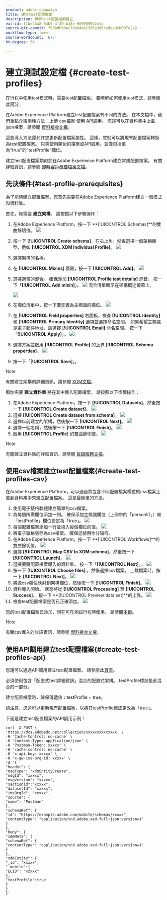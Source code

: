 ```yaml
---
product: adobe campaign
title: 建立test配置檔案
description: 瞭解test配置檔案建立
exl-id: f1be46a8-04b9-4f40-b18e-9099099d2e1c
source-git-commit: fb6bdb60ac70a94a62956a306bedee9cb607e2a2
workflow-type: tm+mt
source-wordcount: '675'
ht-degree: 5%

---
```


# 建立測試設定檔 {#create-test-profiles}

在行程中使用test模式時，需要test配置檔案。 要瞭解如何使用test模式，請參閱 [此部分](../building-journeys/testing-the-journey.md)。

在Adobe Experience Platform建立test配置檔案有不同的方法。 在本文檔中，我們重點介紹兩種方法：上傳 [csv檔案](../building-journeys/creating-test-profiles.md#create-test-profiles-csv) 使用 [API調用](../building-journeys/creating-test-profiles.md#create-test-profiles-api)。 您還可以在資料集中上載json檔案，請參閱 [資料接收文檔](https://experienceleague.adobe.com/docs/experience-platform/ingestion/tutorials/ingest-batch-data.html#add-data-to-dataset)。

這些導入方法還允許您更新配置檔案屬性。 這樣，您就可以將現有配置檔案轉換為test配置檔案。 只需使用類似的檔案或API調用，並僅包括值為&quot;true&quot;的&quot;testProfile&quot;欄位。

建立test配置檔案類似於在Adobe Experience Platform建立常規配置檔案。 有關詳細資訊，請參閱 [即時客戶概要檔案文檔](https://experienceleague.adobe.com/docs/experience-platform/profile/home.html?lang=zh-Hant)。

## 先決條件{#test-profile-prerequisites}

為了能夠建立配置檔案，您首先需要在Adobe Experience Platform建立一個模式和資料集。

首先，你需要 **建立架構**。 請按照以下步驟操作：

1. 在Adobe Experience Platform，按一下 **[!UICONTROL Schemas]**的雙曲餘切值。
   ![](../assets/test-profiles-0.png)
1. 按一下 **[!UICONTROL Create schema]**，在右上角，然後選擇一個架構類型，例如 **[!UICONTROL XDM Individual Profile]**。
   ![](../assets/test-profiles-1.png)
1. 選擇架構的名稱。
1. 在 **[!UICONTROL Mixins]** 區段，按一下 **[!UICONTROL Add]**。
   ![](../assets/test-profiles-1-bis.png)
1. 選擇適當的混合。 確保添加 **[!UICONTROL Profile test details]** 混音。 按一下「**[!UICONTROL Add mixin]**」。
   ![](../assets/test-profiles-1-ter.png)
混合清單顯示在架構概述螢幕上。

   ![](../assets/test-profiles-2.png)
1. 在欄位清單中，按一下要定義為主標識的欄位。
   ![](../assets/test-profiles-3.png)
1. 在 **[!UICONTROL Field properties]** 右面板，檢查 **[!UICONTROL Identity]** 和 **[!UICONTROL Primary Identity]** 選項並選擇命名空間。 如果希望主標識是電子郵件地址，請選擇 **[!UICONTROL Email]** 命名空間。 按一下「**[!UICONTROL Apply]**」。
   ![](../assets/test-profiles-4.png)
1. 選擇方案並啟用 **[!UICONTROL Profile]** 的上界 **[!UICONTROL Schema properties]**。
   ![](../assets/test-profiles-5.png)
1. 按一下「**[!UICONTROL Save]**」。

>[!NOTE]
>
>有關建立架構的詳細資訊，請參閱 [XDM文檔](https://experienceleague.adobe.com/docs/experience-platform/xdm/ui/resources/schemas.html#prerequisites)。

那你需要 **建立資料集** 將在其中導入配置檔案。 請按照以下步驟操作：

1. 在Adobe Experience Platform，按一下 **[!UICONTROL Datasets]**，然後按一下 **[!UICONTROL Create dataset]**。
   ![](../assets/test-profiles-6.png)
1. 選擇 **[!UICONTROL Create dataset from schema]**。
   ![](../assets/test-profiles-7.png)
1. 選擇以前建立的架構，然後按一下 **[!UICONTROL Next]**。
   ![](../assets/test-profiles-8.png)
1. 選擇一個名稱，然後按一下 **[!UICONTROL Finish]**。
   ![](../assets/test-profiles-9.png)
1. 啟用 **[!UICONTROL Profile]** 的雙曲餘切值。
   ![](../assets/test-profiles-10.png)

>[!NOTE]
>
> 有關建立資料集的詳細資訊，請參閱 [目錄服務文檔](https://experienceleague.adobe.com/docs/experience-platform/catalog/datasets/user-guide.html#getting-started)。

## 使用csv檔案建立test配置檔案{#create-test-profiles-csv}

在Adobe Experience Platform，可以通過將包含不同配置檔案欄位的csv檔案上載到資料集中來建立配置檔案。 這是最簡單的方法。

1. 使用電子錶格軟體建立簡單的csv檔案。
1. 為每個所需欄位添加一列。 確保添加主標識欄位（上例中的「personID」）和「testProfile」欄位設定為「true」。
   ![](../assets/test-profiles-11.png)
1. 每個配置檔案添加一行並填入每個欄位的值。
   ![](../assets/test-profiles-12.png)
1. 將電子錶格另存為csv檔案。 確保逗號用作分隔符。
1. 在Adobe Experience Platform，按一下 **[!UICONTROL Workflows]**的雙曲餘切值。
   ![](../assets/test-profiles-14.png)
1. 選擇 **[!UICONTROL Map CSV to XDM schema]**，然後按一下 **[!UICONTROL Launch]**。
   ![](../assets/test-profiles-16.png)
1. 選擇要將配置檔案導入的資料集。 按一下「**[!UICONTROL Next]**」。
   ![](../assets/test-profiles-17.png)
1. 按一下 **[!UICONTROL Choose files]** ，然後選擇csv檔案。 上載檔案時，按一下 **[!UICONTROL Next]**。
   ![](../assets/test-profiles-18.png)
1. 將源csv欄位映射到架構欄位，然後按一下 **[!UICONTROL Finish]**。
   ![](../assets/test-profiles-19.png)
1. 資料導入開始。 狀態將從 **[!UICONTROL Processing]** 至 **[!UICONTROL Success]**。 按一下 **[!UICONTROL Preview data set]**的上界。
   ![](../assets/test-profiles-20.png)
1. 檢查test配置檔案是否已正確添加。
   ![](../assets/test-profiles-21.png)

您的test配置檔案已添加，現在可在測試行程時使用。 請參閱[本節](../building-journeys/testing-the-journey.md)。
>[!NOTE]
>
> 有關csv導入的詳細資訊，請參閱 [資料接收文檔](https://experienceleague.adobe.com/docs/experience-platform/ingestion/tutorials/map-a-csv-file.html#tutorials)。

## 使用API調用建立test配置檔案{#create-test-profiles-api}

您還可以通過API調用建立test配置檔案。 請參閱此[頁面](https://experienceleague.adobe.com/docs/experience-platform/profile/home.html?lang=zh-Hant)。

必須使用包含「配置式test詳細資訊」混合的配置式架構。 testProfile標誌是此混合的一部分。

建立配置檔案時，確保傳遞值：testProfile = true。

請注意，您還可以更新現有配置檔案，以將其testProfile標誌更改為「true」。

下面是建立test配置檔案的API調用示例：

```
curl -X POST \
'https://dcs.adobedc.net/collection/xxxxxxxxxxxxxx' \
-H 'Cache-Control: no-cache' \
-H 'Content-Type: application/json' \
-H 'Postman-Token: xxxxx' \
-H 'cache-control: no-cache' \
-H 'x-api-key: xxxxx' \
-H 'x-gw-ims-org-id: xxxxx' \
-d '{
"header": {
"msgType": "xdmEntityCreate",
"msgId": "xxxxx",
"msgVersion": "xxxxx",
"xactionid":"xxxxx",
"datasetId": "xxxxx",
"imsOrgId": "xxxxx",
"source": {
"name": "Postman"
},
"schemaRef": {
"id": "https://example.adobe.com/mobile/schemas/xxxxx",
"contentType": "application/vnd.adobe.xed-full+json;version=1"
}
},
"body": {
"xdmMeta": {
"schemaRef": {
"contentType": "application/vnd.adobe.xed-full+json;version=1"
}
},
"xdmEntity": {
"_id": "xxxxx",
"_mobile":{
"ECID": "xxxxx"
},
"testProfile":true
}
}
}'
```
